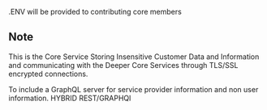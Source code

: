 .ENV will be provided to contributing core members
## Note 
This is the Core Service Storing Insensitive Customer Data and Information and 
communicating with the Deeper Core Services through TLS/SSL encrypted connections. 

To include a GraphQL server for service provider information and 
non user information. HYBRID REST/GRAPHQl 
